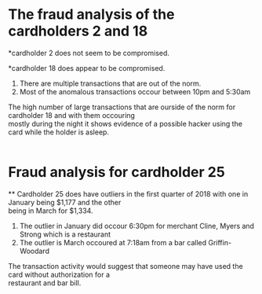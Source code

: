 # The fraud analysis of the cardholders 2 and 18 <br>

*cardholder 2 does not seem to be compromised.

*cardholder 18 does appear to be compromised.
1. There are multiple transactions that are out of the norm.
2. Most of the anomalous transactions occour between 10pm and 5:30am<br>

The high number of large transactions that are ourside of the norm for cardholder 18 and with them occouring<br> mostly during the night it shows evidence of a possible hacker using the card while the holder is asleep.
<br>
<br>
# Fraud analysis for cardholder 25<br>
** Cardholder 25 does have outliers in the first quarter of 2018 with one in January being $1,177 and the other<br> being in March for $1,334.<br>
1. The outlier in January did occour 6:30pm for merchant Cline, Myers and Strong which is a restaurant<br>
2. The outlier is March occoured at 7:18am from a bar called Griffin-Woodard<br>

The transaction activity would suggest that someone may have used the card without authorization for a<br>restaurant and bar bill.  


